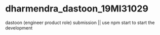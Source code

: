 # dharmendra_dastoon_19MI31029
dastoon (engineer product role) submission ||
use npm start to start the development
